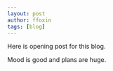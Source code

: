 ```yaml
---
layout: post
author: ffoxin
tags: [blog]
---
```

Here is opening post for this blog.
<!--more-->
Mood is good and plans are huge.
